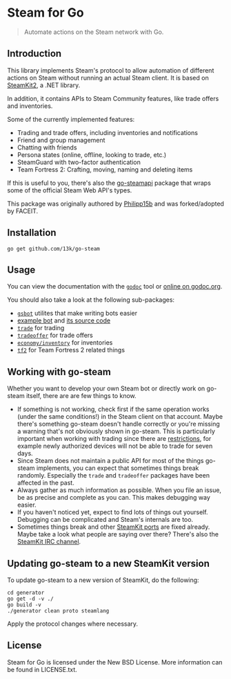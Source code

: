 # Steam for Go

> Automate actions on the Steam network with Go.

## Introduction

This library implements Steam's protocol to allow automation of different actions on Steam without running an actual Steam client. It is based on [SteamKit2](https://github.com/SteamRE/SteamKit), a .NET library.

In addition, it contains APIs to Steam Community features, like trade offers and inventories.

Some of the currently implemented features:

- Trading and trade offers, including inventories and notifications
- Friend and group management
- Chatting with friends
- Persona states (online, offline, looking to trade, etc.)
- SteamGuard with two-factor authentication
- Team Fortress 2: Crafting, moving, naming and deleting items

If this is useful to you, there's also the [go-steamapi](https://github.com/Philipp15b/go-steamapi) package that wraps some of the official Steam Web API's types.

This package was originally authored by [Philipp15b](https://github.com/Philipp15b/go-steam) and was forked/adopted by FACEIT.

## Installation

    go get github.com/13k/go-steam

## Usage

You can view the documentation with the [`godoc`](http://golang.org/cmd/godoc) tool or
[online on godoc.org](http://godoc.org/github.com/13k/go-steam).

You should also take a look at the following sub-packages:

- [`gsbot`](http://godoc.org/github.com/13k/go-steam/gsbot) utilites that make writing bots easier
- [example bot](http://godoc.org/github.com/13k/go-steam/gsbot/gsbot) and [its source code](https://github.com/13k/go-steam/blob/master/gsbot/gsbot/gsbot.go)
- [`trade`](http://godoc.org/github.com/13k/go-steam/trade) for trading
- [`tradeoffer`](http://godoc.org/github.com/13k/go-steam/tradeoffer) for trade offers
- [`economy/inventory`](http://godoc.org/github.com/13k/go-steam/economy/inventory) for inventories
- [`tf2`](http://godoc.org/github.com/13k/go-steam/tf2) for Team Fortress 2 related things

## Working with go-steam

Whether you want to develop your own Steam bot or directly work on go-steam itself, there are are few things to know.

- If something is not working, check first if the same operation works (under the same conditions!) in the Steam client on that account. Maybe there's something go-steam doesn't handle correctly or you're missing a warning that's not obviously shown in go-steam. This is particularly important when working with trading since there are [restrictions](https://support.steampowered.com/kb_article.php?ref=1047-edfm-2932), for example newly authorized devices will not be able to trade for seven days.
- Since Steam does not maintain a public API for most of the things go-steam implements, you can expect that sometimes things break randomly. Especially the `trade` and `tradeoffer` packages have been affected in the past.
- Always gather as much information as possible. When you file an issue, be as precise and complete as you can. This makes debugging way easier.
- If you haven't noticed yet, expect to find lots of things out yourself. Debugging can be complicated and Steam's internals are too.
- Sometimes things break and other [SteamKit ports](https://github.com/SteamRE/SteamKit/wiki/Ports) are fixed already. Maybe take a look what people are saying over there? There's also the [SteamKit IRC channel](https://github.com/SteamRE/SteamKit/wiki#contact).

## Updating go-steam to a new SteamKit version

To update go-steam to a new version of SteamKit, do the following:

    cd generator
    go get -d -v ./
    go build -v
    ./generator clean proto steamlang

Apply the protocol changes where necessary.

## License

Steam for Go is licensed under the New BSD License. More information can be found in LICENSE.txt.
